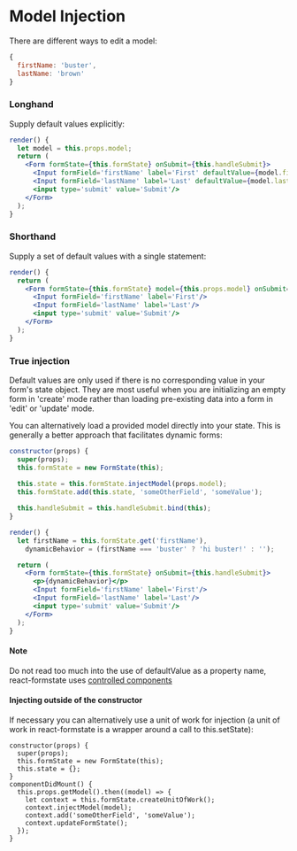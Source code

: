 # Model Injection

There are different ways to edit a model:

```jsx
{
  firstName: 'buster',
  lastName: 'brown'
}
```

### Longhand

Supply default values explicitly:

```jsx
render() {
  let model = this.props.model;
  return (
    <Form formState={this.formState} onSubmit={this.handleSubmit}>
      <Input formField='firstName' label='First' defaultValue={model.firstName}/>
      <Input formField='lastName' label='Last' defaultValue={model.lastName}/>
      <input type='submit' value='Submit'/>
    </Form>
  );
}
```

### Shorthand

Supply a set of default values with a single statement:

```jsx
render() {
  return (
    <Form formState={this.formState} model={this.props.model} onSubmit={this.handleSubmit}>
      <Input formField='firstName' label='First'/>
      <Input formField='lastName' label='Last'/>
      <input type='submit' value='Submit'/>
    </Form>
  );
}
```

### True injection

Default values are only used if there is no corresponding value in your form's state object. They are most useful when you are initializing an empty form in 'create' mode rather than loading pre-existing data into a form in 'edit' or 'update' mode.

You can alternatively load a provided model directly into your state. This is generally a better approach that facilitates dynamic forms:

```jsx
constructor(props) {
  super(props);
  this.formState = new FormState(this);
  
  this.state = this.formState.injectModel(props.model);
  this.formState.add(this.state, 'someOtherField', 'someValue');

  this.handleSubmit = this.handleSubmit.bind(this);
}

render() {
  let firstName = this.formState.get('firstName'),
    dynamicBehavior = (firstName === 'buster' ? 'hi buster!' : '');

  return (
    <Form formState={this.formState} onSubmit={this.handleSubmit}>
      <p>{dynamicBehavior}</p>
      <Input formField='firstName' label='First'/>
      <Input formField='lastName' label='Last'/>
      <input type='submit' value='Submit'/>
    </Form>
  );
}
```

#### Note

Do not read too much into the use of defaultValue as a property name, react-formstate uses [controlled components](https://facebook.github.io/react/docs/forms.html#controlled-components)

#### Injecting outside of the constructor

If necessary you can alternatively use a unit of work for injection (a unit of work in react-formstate is a wrapper around a call to this.setState):

```es6
constructor(props) {
  super(props);
  this.formState = new FormState(this);
  this.state = {};
}
componentDidMount() {
  this.props.getModel().then((model) => {
    let context = this.formState.createUnitOfWork();
    context.injectModel(model);
    context.add('someOtherField', 'someValue');
    context.updateFormState();
  });
}
```
